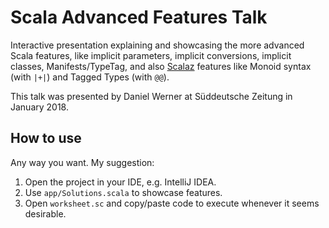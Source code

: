 Scala Advanced Features Talk
============================

Interactive presentation explaining and showcasing the more advanced Scala features,
like implicit parameters, implicit conversions, implicit classes, Manifests/TypeTag,
and also [Scalaz](https://github.com/scalaz/scalaz) features like Monoid syntax
(with `|+|`) and Tagged Types (with `@@`).

This talk was presented by Daniel Werner at Süddeutsche Zeitung in January 2018.

## How to use

Any way you want. My suggestion:

1. Open the project in your IDE, e.g. IntelliJ IDEA.
2. Use `app/Solutions.scala` to showcase features.
3. Open `worksheet.sc` and copy/paste code to execute whenever it seems desirable.
